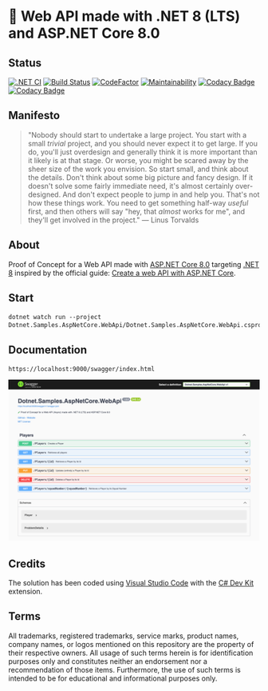 # 🧪 Web API made with .NET 8 (LTS) and ASP.NET Core 8.0

## Status

[![.NET CI](https://github.com/nanotaboada/Dotnet.Samples.AspNetCore.WebApi/actions/workflows/dotnet.yml/badge.svg)](https://github.com/nanotaboada/Dotnet.Samples.AspNetCore.WebApi/actions/workflows/dotnet.yml) [![Build Status](https://dev.azure.com/nanotaboada/Dotnet.Samples.AspNetCore.WebApi/_apis/build/status%2FDotnet.Samples.AspNetCore.WebApi?branchName=master)](https://dev.azure.com/nanotaboada/Dotnet.Samples.AspNetCore.WebApi/_build/latest?definitionId=14&branchName=master) [![CodeFactor](https://www.codefactor.io/repository/github/nanotaboada/Dotnet.Samples.AspNetCore.WebApi/badge)](https://www.codefactor.io/repository/github/nanotaboada/Dotnet.Samples.AspNetCore.WebApi) [![Maintainability](https://api.codeclimate.com/v1/badges/bf3f4d6ef4bf7aa2e875/maintainability)](https://codeclimate.com/github/nanotaboada/Dotnet.Samples.AspNetCore.WebApi/maintainability) [![Codacy Badge](https://app.codacy.com/project/badge/Grade/ac7b7e22f1cd4d9d9233b36982b0d6a9)](https://app.codacy.com/gh/nanotaboada/Dotnet.Samples.AspNetCore.WebApi/dashboard?utm_source=gh&utm_medium=referral&utm_content=&utm_campaign=Badge_grade) [![Codacy Badge](https://app.codacy.com/project/badge/Coverage/ac7b7e22f1cd4d9d9233b36982b0d6a9)](https://app.codacy.com/gh/nanotaboada/Dotnet.Samples.AspNetCore.WebApi/dashboard?utm_source=gh&utm_medium=referral&utm_content=&utm_campaign=Badge_coverage)

## Manifesto

> "Nobody should start to undertake a large project. You start with a small _trivial_ project, and you should never expect it to get large. If you do, you'll just overdesign and generally think it is more important than it likely is at that stage. Or worse, you might be scared away by the sheer size of the work you envision. So start small, and think about the details. Don't think about some big picture and fancy design. If it doesn't solve some fairly immediate need, it's almost certainly over-designed. And don't expect people to jump in and help you. That's not how these things work. You need to get something half-way _useful_ first, and then others will say "hey, that _almost_ works for me", and they'll get involved in the project." — Linus Torvalds

## About

Proof of Concept for a Web API made with [ASP.NET Core 8.0](https://learn.microsoft.com/en-us/aspnet/core/release-notes/aspnetcore-8.0?view=aspnetcore-8.0) targeting [.NET 8](https://learn.microsoft.com/en-us/dotnet/core/whats-new/dotnet-8) inspired by the official guide: [Create a web API with ASP.NET Core](https://learn.microsoft.com/en-us/aspnet/core/tutorials/first-web-api?view=aspnetcore-8.0&tabs=visual-studio-code).

## Start

```console
dotnet watch run --project Dotnet.Samples.AspNetCore.WebApi/Dotnet.Samples.AspNetCore.WebApi.csproj
```

## Documentation

```console
https://localhost:9000/swagger/index.html
```

![API Documentation](Dotnet.Samples.AspNetCore.WebApi.Swagger.png)

## Credits

The solution has been coded using [Visual Studio Code](https://code.visualstudio.com/) with the [C# Dev Kit](https://marketplace.visualstudio.com/items?itemName=ms-dotnettools.csdevkit) extension.

## Terms

All trademarks, registered trademarks, service marks, product names, company names, or logos mentioned on this repository are the property of their respective owners. All usage of such terms herein is for identification purposes only and constitutes neither an endorsement nor a recommendation of those items. Furthermore, the use of such terms is intended to be for educational and informational purposes only.
